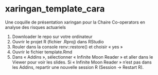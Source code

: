 # xaringan_template_cara
Une coquille de présentation xaringan pour la Chaire Co-operators en analyse des risques actuariels

1) Downloader le repo sur votre ordinateur
2) Ouvrir le projet R (fichier .Rproj) dans RStudio
3) Rouler dans la console renv::restore() et choisir « yes »
4) Ouvrir le fichier template.Rmd
5) Dans « Addins », sélectionner « Infinite Moon Reader » et aller dans le Viewer pour voir les slides. Si « Infinite Moon Reader » n’est pas dans les Addins, repartir une nouvelle session R (Session -> Restart R).
